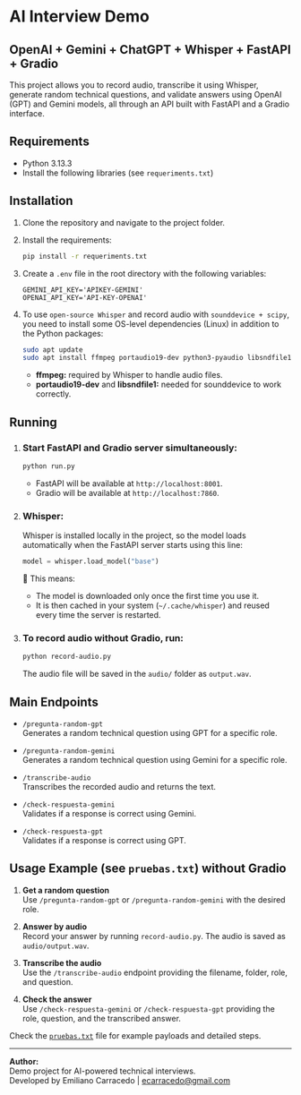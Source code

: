 
# AI Interview Demo
## OpenAI + Gemini + ChatGPT + Whisper + FastAPI + Gradio

This project allows you to record audio, transcribe it using Whisper, generate random technical questions, and validate answers using OpenAI (GPT) and Gemini models, all through an API built with FastAPI and a Gradio interface.

## Requirements

- Python 3.13.3
- Install the following libraries (see `requeriments.txt`)

## Installation

1. Clone the repository and navigate to the project folder.
2. Install the requirements:

   ```sh
   pip install -r requeriments.txt
   ```

3. Create a `.env` file in the root directory with the following variables:

   ```
   GEMINI_API_KEY='APIKEY-GEMINI'
   OPENAI_API_KEY='API-KEY-OPENAI'
   ```

4. To use `open-source Whisper` and record audio with `sounddevice + scipy`, you need to install some OS-level dependencies (Linux) in addition to the Python packages:

   ```sh
   sudo apt update
   sudo apt install ffmpeg portaudio19-dev python3-pyaudio libsndfile1
   ```
   - **ffmpeg:** required by Whisper to handle audio files.
   - **portaudio19-dev** and **libsndfile1:** needed for sounddevice to work correctly.

## Running

1. ### Start FastAPI and Gradio server simultaneously:

   ```sh
   python run.py
   ```

   * FastAPI will be available at `http://localhost:8001`.
   * Gradio will be available at `http://localhost:7860`.

2. ### Whisper:

   Whisper is installed locally in the project, so the model loads automatically when the FastAPI server starts using this line:

   ```python
   model = whisper.load_model("base")
   ```
   🔁 This means:
   - The model is downloaded only once the first time you use it.
   - It is then cached in your system (`~/.cache/whisper`) and reused every time the server is restarted.

3. ### To record audio without Gradio, run:

   ```sh
   python record-audio.py
   ```

   The audio file will be saved in the `audio/` folder as `output.wav`.

## Main Endpoints

- `/pregunta-random-gpt`  
  Generates a random technical question using GPT for a specific role.

- `/pregunta-random-gemini`  
  Generates a random technical question using Gemini for a specific role.

- `/transcribe-audio`  
  Transcribes the recorded audio and returns the text.

- `/check-respuesta-gemini`  
  Validates if a response is correct using Gemini.

- `/check-respuesta-gpt`  
  Validates if a response is correct using GPT.

## Usage Example (see `pruebas.txt`) without Gradio

1. **Get a random question**  
   Use `/pregunta-random-gpt` or `/pregunta-random-gemini` with the desired role.

2. **Answer by audio**  
   Record your answer by running `record-audio.py`. The audio is saved as `audio/output.wav`.

3. **Transcribe the audio**  
   Use the `/transcribe-audio` endpoint providing the filename, folder, role, and question.

4. **Check the answer**  
   Use `/check-respuesta-gemini` or `/check-respuesta-gpt` providing the role, question, and the transcribed answer.

Check the [`pruebas.txt`](pruebas.txt) file for example payloads and detailed steps.

---

**Author:**  
Demo project for AI-powered technical interviews.  
Developed by Emiliano Carracedo | ecarracedo@gmail.com
